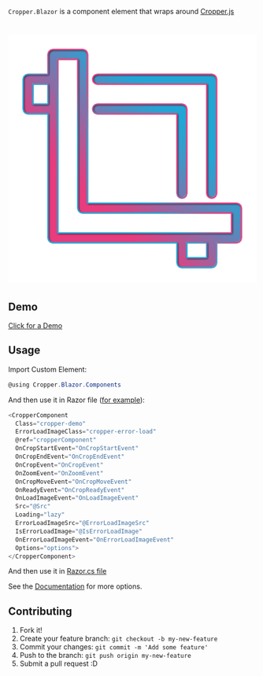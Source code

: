 `Cropper.Blazor` is a component element that wraps around [Cropper.js](https://github.com/fengyuanchen/cropperjs)

# ![Cropper.Blazor](src/Cropper.Blazor/Client/wwwroot/crop.png)

## Demo

[Click for a Demo](https://durkatechnologies.github.io/Cropper.Blazor/demo)

## Usage

Import Custom Element:

```csharp
@using Cropper.Blazor.Components
```

And then use it in Razor file ([for example](https://github.com/DurkaTechnologies/Cropper.Blazor/blob/dev/src/Cropper.Blazor/Client/Pages/CropperDemo.razor)):

```csharp
<CropperComponent
  Class="cropper-demo"
  ErrorLoadImageClass="cropper-error-load"
  @ref="cropperComponent"
  OnCropStartEvent="OnCropStartEvent"
  OnCropEndEvent="OnCropEndEvent"
  OnCropEvent="OnCropEvent"
  OnZoomEvent="OnZoomEvent"
  OnCropMoveEvent="OnCropMoveEvent"
  OnReadyEvent="OnCropReadyEvent"
  OnLoadImageEvent="OnLoadImageEvent"
  Src="@Src"
  Loading="lazy"
  ErrorLoadImageSrc="@ErrorLoadImageSrc"
  IsErrorLoadImage="@IsErrorLoadImage"
  OnErrorLoadImageEvent="OnErrorLoadImageEvent"
  Options="options">
</CropperComponent>
```


And then use it in [Razor.cs file](https://github.com/DurkaTechnologies/Cropper.Blazor/blob/dev/src/Cropper.Blazor/Client/Pages/CropperDemo.razor.cs)


See the [Documentation](https://durkatechnologies.github.io/Cropper.Blazor/about) for more options.

## Contributing

1. Fork it!
2. Create your feature branch: `git checkout -b my-new-feature`
3. Commit your changes: `git commit -m 'Add some feature'`
4. Push to the branch: `git push origin my-new-feature`
5. Submit a pull request :D
